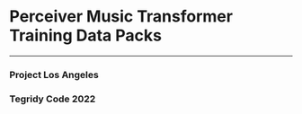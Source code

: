 # Perceiver Music Transformer Training Data Packs

***

### Project Los Angeles
### Tegridy Code 2022
